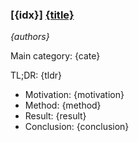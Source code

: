 ### [{idx}] [{title}]({url})
*{authors}*

Main category: {cate}

TL;DR: {tldr}

- Motivation: {motivation}
- Method: {method}
- Result: {result}
- Conclusion: {conclusion}
